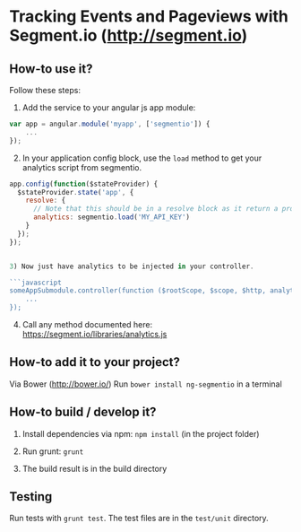 # Tracking Events and Pageviews with Segment.io (http://segment.io)

## How-to use it?

Follow these steps:

1) Add the service to your angular js app module:

```javascript
var app = angular.module('myapp', ['segmentio']) {
    ...
});
```

2) In your application config block, use the `load` method to get your analytics script from segmentio.

```javascript
app.config(function($stateProvider) {
  $stateProvider.state('app', {
    resolve: {
      // Note that this should be in a resolve block as it return a promise
      analytics: segmentio.load('MY_API_KEY')
    }
  });
});


3) Now just have analytics to be injected in your controller.

```javascript
someAppSubmodule.controller(function ($rootScope, $scope, $http, analytics) {
    ...
});
```

4) Call any method documented here: https://segment.io/libraries/analytics.js

## How-to add it to your project?

Via Bower (http://bower.io/)
Run `bower install ng-segmentio` in a terminal

## How-to build / develop it?

1) Install dependencies via npm: `npm install` (in the project folder)

2) Run grunt: `grunt`

3) The build result is in the build directory

## Testing

Run tests with `grunt test`. The test files are in the `test/unit` directory.
